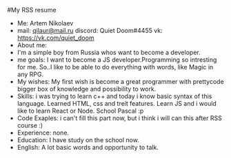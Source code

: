 #My RSS resume
- Me: Artem Nikolaev
- mail: qilaur@mail.ru
  discord: Quiet Doom#4455
  vk: https://vk.com/quiet_doom
- About me:
 - I'm a simple boy from Russia whos want to become a developer.
 - me goals: 
 I want to become a JS developer.Programming so intresting for me.
 So..I like to be able to do everything with words, like Magic in any RPG.
 - My wishes: 
 My first wish is become a great programmer with prettycode bigger box of knowledge and possibility to work.
 - Skills:
    i was trying to learn c++ and today i know basic syntax of this language.
    Learned HTML, css and treit features.
    Learn JS and i would like to learn React or Node.
    School Pascal :p
- Code Exaples:
    i can't fill this part now, but i think i will can this after RSS course :) 
- Experience:
    none.
- Education:
    I have study on the school now.
- English:
   A lot basic words and opportunity to talk.    

 